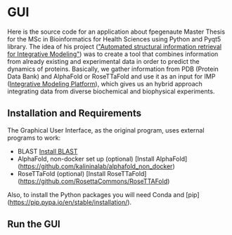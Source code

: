 # GUI
Here is the source code for an application about fpegenaute Master Thesis for the MSc in Bioinformatics for Health Sciences using Python and Pyqt5 library.
The idea of his project (["Automated structural information retrieval for Integrative Modeling"](https://github.com/fpegenaute/TFM/blob/main/README.md#automated-structural-information-retrieval-for-integrative-modeling)) was to create a tool that combines information from already existing and experimental data in order to predict the dynamics of proteins.
Basically, we gather information from PDB (Protein Data Bank) and AlphaFold or RoseTTaFold and use it as an input for IMP ([Integrative Modeling Platform](https://integrativemodeling.org/)), which gives us an hybrid approach integrating data from diverse biochemical and biophysical experiments.

## Installation and Requirements
The Graphical User Interface, as the original program, uses external programs to work:
 - BLAST [Install BLAST](https://blast.ncbi.nlm.nih.gov/Blast.cgi?PAGE_TYPE=BlastDocs&DOC_TYPE=Download)
 - AlphaFold, non-docker set up (optional) [Install AlphaFold] (https://github.com/kalininalab/alphafold_non_docker)
 - RoseTTaFold (optional) [Install RoseTTaFold] (https://github.com/RosettaCommons/RoseTTAFold)

Also, to install the Python packages you will need Conda and [pip] (https://pip.pypa.io/en/stable/installation/).

## Run the GUI


